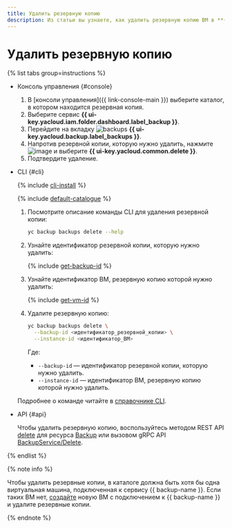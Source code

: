 ```yaml
---
title: Удалить резервную копию
description: Из статьи вы узнаете, как удалить резервную копию ВМ в **{{ backup-name }}**.
---
```


# Удалить резервную копию

{% list tabs group=instructions %}

- Консоль управления {#console}

  1. В [консоли управления]({{ link-console-main }}) выберите каталог, в котором находится резервная копия.
  1. Выберите сервис **{{ ui-key.yacloud.iam.folder.dashboard.label_backup }}**.
  1. Перейдите на вкладку ![backups](../../../_assets/console-icons/archive.svg) **{{ ui-key.yacloud.backup.label_backups }}**.
  1. Напротив резервной копии, которую нужно удалить, нажмите ![image](../../../_assets/console-icons/ellipsis.svg) и выберите **{{ ui-key.yacloud.common.delete }}**.
  1. Подтвердите удаление.

- CLI {#cli}

  {% include [cli-install](../../../_includes/cli-install.md) %}

  {% include [default-catalogue](../../../_includes/default-catalogue.md) %}

  1. Посмотрите описание команды CLI для удаления резервной копии:

      ```bash
      yc backup backups delete --help
      ```

  1. Узнайте идентификатор резервной копии, которую нужно удалить:

      {% include [get-backup-id](../../../_includes/backup/operations/get-backup-id.md) %}

  1. Узнайте идентификатор ВМ, резервную копию которой нужно удалить:

      {% include [get-vm-id](../../../_includes/backup/operations/get-vm-id.md) %}

  1. Удалите резервную копию:

      ```bash
      yc backup backups delete \
        --backup-id <идентификатор_резервной_копии> \
        --instance-id <идентификатор_ВМ>
      ```

      Где:

      * `--backup-id` — идентификатор резервной копии, которую нужно удалить.
      * `--instance-id` — идентификатор ВМ, резервную копию которой нужно удалить.

  Подробнее о команде читайте в [справочнике CLI](../../../cli/cli-ref/managed-services/backup/backup/delete.md).

- API {#api}

  Чтобы удалить резервную копию, воспользуйтесь методом REST API [delete](../../backup/api-ref/Backup/delete.md) для ресурса [Backup](../../backup/api-ref/Backup/index.md) или вызовом gRPC API [BackupService/Delete](../../backup/api-ref/grpc/backup_service.md#Delete).

{% endlist %}

{% note info %}

Чтобы удалить резервные копии, в каталоге должна быть хотя бы одна виртуальная машина, подключенная к сервису {{ backup-name }}. Если таких ВМ нет, [создайте](../create-vm.md) новую ВМ с подключением к {{ backup-name }} и удалите резервные копии.

{% endnote %}

